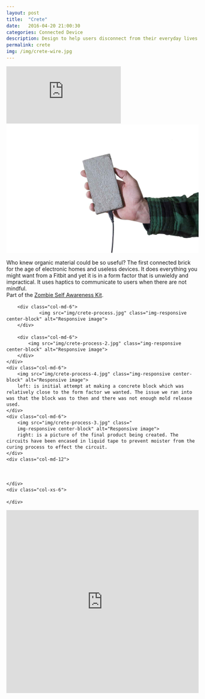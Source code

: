 ```yaml
---
layout: post
title:  "Crete"
date:   2016-04-20 21:00:30
categories: Connected Device  
description: Design to help users disconnect from their everyday lives through the use of haptic vibrations that tell them to be more mindful.
permalink: crete
img: /img/crete-wire.jpg
---
```

<div class="row">
	<div class="embed-responsive embed-responsive-16by9">
	<iframe class="embed-responsive-item" src="https://www.youtube.com/embed/hJkIgraE530" frameborder="0" allowfullscreen></iframe>
</div>
</div>

<div class="row">
	<div class="col-xs-1"></div>
	<div class="col-xs-10">
		<img src="img/crete-wire.jpg" class="col-md-6 img-responsive center-block" alt="Responsive image">
		<p class="col-md-6">Who knew organic material could be so useful? The first connected brick for the age of electronic homes and useless devices. It does everything you might want from a Fitbit and yet it is in a form factor that is unwieldy and impractical. It uses haptics to communicate to users when there are not mindful.
		<br>
		Part of the	<a href="/apocalypse"> Zombie Self Awareness Kit</a>. 
		</p>
	</div>
	<div class="row">
		
		<div class="col-md-6">
				<img src="img/crete-process.jpg" class="img-responsive center-block" alt="Responsive image">
		</div>

		<div class="col-md-6">
			<img src="img/crete-process-2.jpg" class="img-responsive center-block" alt="Responsive image">
		</div>
	</div>
	<div class="col-md-6">
		<img src="img/crete-process-4.jpg" class="img-responsive center-block" alt="Responsive image">
		left: is initial attempt at making a concrete block which was relatively close to the form factor we wanted. The issue we ran into was that the block was to then and there was not enough mold release used.
	</div>
	<div class="col-md-6">
		<img src="img/crete-process-3.jpg" class=" 
		img-responsive center-block" alt="Responsive image">
		right: is a picture of the final product being created. The circuits have been encased in liquid tape to prevent moister from the curing process to effect the circuit.
	</div>
	<div class="col-md-12">

		
	
	</div>
	<div class="col-xs-6">
		
	</div>
</div>
<div>
	<iframe width="100%" height="480" src="https://www.youtube.com/embed/GyFxrQd7-zw?list=PLp1AzLEITCFxnF3zXRn5ZErynB5Vg5Ynr" frameborder="0" allowfullscreen></iframe>
</div>

